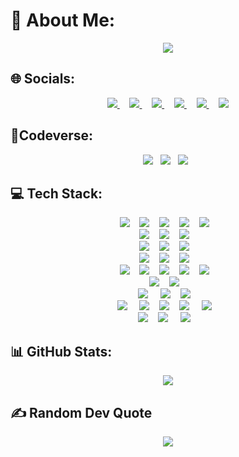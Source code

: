 # 💫 About Me:
<div id="header" align="center">
  <img src="https://github.com/abuzareal/abuzareal/blob/main/ray-so-export.png"/>
</div>


## 🌐 Socials:

<p align='center'>
  
  <a href="https://www.linkedin.com/in/abuzart/">
    <img src="https://img.shields.io/badge/linkedin-%230077B5.svg?&style=for-the-badge&logo=linkedin&logoColor=white" />
  </a>&nbsp;&nbsp;&nbsp;
  <a href="https://portfolio-abuzar.vercel.app">
    <img src="https://img.shields.io/badge/portfolio-512B81?style=for-the-badge&logo=linktree&logoColor=white" />        
  </a>&nbsp;&nbsp;&nbsp;
  <a href="https://instagram.com/abuzareal">
    <img src="https://img.shields.io/badge/instagram-%23E4405F.svg?&style=for-the-badge&logo=instagram&logoColor=white" />        
  </a>&nbsp;&nbsp;&nbsp;
  <a href="https://twitter.com/abuzareal">
    <img src="https://img.shields.io/badge/Twitter-1DA1F2?style=for-the-badge&logo=twitter&logoColor=white" />        
  </a>&nbsp;&nbsp;&nbsp;
  <a href="https://discordapp.com/users/abuzareal/">
    <img src="https://img.shields.io/badge/Discord-5865F2?style=for-the-badge&logo=discord&logoColor=white" />        
  </a>&nbsp;&nbsp;&nbsp;
  <a href="https://abuzareal.medium.com/">
    <img src="https://img.shields.io/badge/Medium-12100E?style=for-the-badge&logo=medium&logoColor=white" />
  </a>
</p>

## :sparkler:Codeverse:

<div align='center'>
  <a href="https://auth.geeksforgeeks.org/user/abuzareal/practice/"><img src="https://img.shields.io/badge/GeeksforGeeks-298D46?style=for-the-badge&logo=geeksforgeeks&logoColor=white"/></a>&nbsp;&nbsp;
  <a href="https://leetcode.com/abuzareal/"><img src="https://img.shields.io/badge/-LeetCode-FFA116?style=for-the-badge&logo=LeetCode&logoColor=black"/></a>&nbsp;&nbsp;
  <a href="https://www.hackerrank.com/Abuzar"><img src="https://img.shields.io/badge/-Hackerrank-2EC866?style=for-the-badge&logo=HackerRank&logoColor=white"/></a>&nbsp;&nbsp;
</div>

## 💻 Tech Stack:

 <div align='center'>
   <img src="https://img.shields.io/badge/C#-20f5d8?style=for-the-badge&logo=c#&logoColor=white"/>&nbsp;&nbsp;&nbsp;
   <img src="https://img.shields.io/badge/Java-ED8B00?style=for-the-badge&logo=java&logoColor=white"/>&nbsp;&nbsp;&nbsp;
   <img src="https://img.shields.io/badge/C-00599C?style=for-the-badge&logo=c&logoColor=white"/>&nbsp;&nbsp;&nbsp;
   <img src="https://img.shields.io/badge/C%2B%2B-00599C?style=for-the-badge&logo=c%2B%2B&logoColor=white"/>&nbsp;&nbsp;&nbsp;
   <img src="https://img.shields.io/badge/Python-FFD43B?style=for-the-badge&logo=python&logoColor=blue" />&nbsp;&nbsp;&nbsp;
   <br>
 </div>
  
 <div align='center'>
   <img src="https://img.shields.io/badge/HTML5-E34F26?style=for-the-badge&logo=html5&logoColor=white"/>&nbsp;&nbsp;&nbsp;
   <img src="https://img.shields.io/badge/CSS3-1572B6?style=for-the-badge&logo=css3&logoColor=white"/>&nbsp;&nbsp;&nbsp;   
   <img src="https://img.shields.io/badge/JavaScript-323330?style=for-the-badge&logo=javascript&logoColor=F7DF1E"/>&nbsp;&nbsp;&nbsp;
 </div>
  
 <div align='center'>
   <img src="https://img.shields.io/badge/Bootstrap-563D7C?style=for-the-badge&logo=bootstrap&logoColor=white" />&nbsp;&nbsp;&nbsp;
   <img src="https://img.shields.io/badge/MUI-%230081CB.svg?style=for-the-badge&logo=mui&logoColor=white" />&nbsp;&nbsp;&nbsp;
   <img src="https://img.shields.io/badge/tailwindcss-%2338B2AC.svg?style=for-the-badge&logo=tailwind-css&logoColor=white" />&nbsp;&nbsp;&nbsp;
 </div>
  
 <div align='center'>
   <img src="https://img.shields.io/badge/React-20232A?style=for-the-badge&logo=react&logoColor=61DAFB" />&nbsp;&nbsp;&nbsp;
   <img src="https://img.shields.io/badge/redux-%23593d88.svg?style=for-the-badge&logo=redux&logoColor=white" />&nbsp;&nbsp;&nbsp;
   <img src="https://img.shields.io/badge/Next-black?style=for-the-badge&logo=next.js&logoColor=white" />&nbsp;&nbsp;&nbsp;
 </div>
  
 <div align='center'>
   <img src="https://img.shields.io/badge/microsoft%20azure-0089D6?style=for-the-badge&logo=microsoft-azure&logoColor=white" />&nbsp;&nbsp;&nbsp;
   <img src="https://img.shields.io/badge/Node.js-339933?style=for-the-badge&logo=nodedotjs&logoColor=white" />&nbsp;&nbsp;&nbsp;
   <img src="https://img.shields.io/badge/MySQL-005C84?style=for-the-badge&logo=mysql&logoColor=white" />&nbsp;&nbsp;&nbsp;
   <img src="https://img.shields.io/badge/MongoDB-4EA94B?style=for-the-badge&logo=mongodb&logoColor=white" />&nbsp;&nbsp;&nbsp;
   <img src="https://img.shields.io/badge/Postman-FF6C37?style=for-the-badge&logo=Postman&logoColor=white" />&nbsp;&nbsp;&nbsp;
 </div>
  
 <div align='center'>
   <img src="https://img.shields.io/badge/git-%23F05033.svg?style=for-the-badge&logo=git&logoColor=white" />&nbsp;&nbsp;&nbsp;
   <img src="https://img.shields.io/badge/github-%23121011.svg?style=for-the-badge&logo=github&logoColor=white" />&nbsp;&nbsp;&nbsp;
 </div>
  
 <div align='center'>
   <img src="https://img.shields.io/badge/firebase-%23039BE5.svg?style=for-the-badge&logo=firebase" />&nbsp;&nbsp;&nbsp;&nbsp;
   <img src="https://img.shields.io/badge/netlify-%23000000.svg?style=for-the-badge&logo=netlify&logoColor=#00C7B7" />&nbsp;&nbsp;&nbsp;
   <img src="https://img.shields.io/badge/vercel-%23000000.svg?style=for-the-badge&logo=vercel&logoColor=white" />&nbsp;&nbsp;&nbsp;
 </div>
  
  
 <div align='center'>
  <img src="https://img.shields.io/badge/Android-3DDC84?style=for-the-badge&logo=android&logoColor=white"/>&nbsp;&nbsp;&nbsp;&nbsp;
  <img src="https://img.shields.io/badge/Windows-0078D6?style=for-the-badge&logo=windows&logoColor=white"/>&nbsp;&nbsp;&nbsp;
  <img src="https://img.shields.io/badge/Ubuntu-E95420?style=for-the-badge&logo=ubuntu&logoColor=white"/>&nbsp;&nbsp;&nbsp;
  <img src="https://img.shields.io/badge/Kali_Linux-557C94?style=for-the-badge&logo=kali-linux&logoColor=white"/>&nbsp;&nbsp;&nbsp;&nbsp;
  <img src="https://img.shields.io/badge/mac%20os-000000?style=for-the-badge&logo=apple&logoColor=white"/>&nbsp;&nbsp;&nbsp;
 </div>
      
 <div align='center'>
  <img src="https://img.shields.io/badge/VSCode-0078D4?style=for-the-badge&logo=visual%20studio%20code&logoColor=white"/>&nbsp;&nbsp;&nbsp;
  <img src="https://img.shields.io/badge/IntelliJ_IDEA-000000.svg?style=for-the-badge&logo=intellij-idea&logoColor=white"/>&nbsp;&nbsp;&nbsp;&nbsp;
  <img src="https://img.shields.io/badge/sublime_text-%23575757.svg?&style=for-the-badge&logo=sublime-text&logoColor=important"/>&nbsp;&nbsp;&nbsp;
 </div>
   
   
## 📊 GitHub Stats:

<p align='center'>
 <img src="https://github-readme-streak-stats.herokuapp.com/?user=abuzareal&theme=nightowl&hide_border=true" />
</p>


## ✍️ Random Dev Quote
<p align='center'>
  <img src="https://quotes-github-readme.vercel.app/api?type=horizontal&theme=radical"/>
</p>

  
